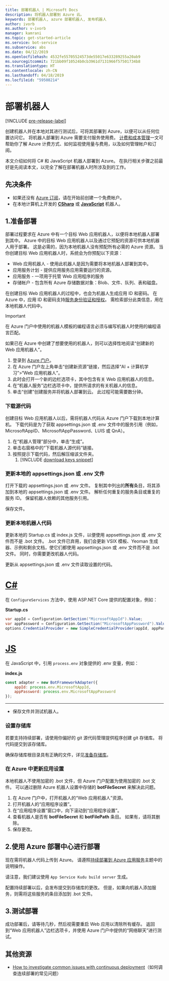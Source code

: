 ```yaml
---
title: 部署机器人 | Microsoft Docs
description: 将机器人部署到 Azure 云。
keywords: 部署机器人, azure 部署机器人, 发布机器人
author: ivorb
ms.author: v-ivorb
manager: kamrani
ms.topic: get-started-article
ms.service: bot-service
ms.subservice: abs
ms.date: 04/12/2019
ms.openlocfilehash: 4532fe55705524573de55017e633289255a20ab9
ms.sourcegitcommit: 721bb09f10524b0cb3961d7131966f57501734b8
ms.translationtype: HT
ms.contentlocale: zh-CN
ms.lasthandoff: 04/18/2019
ms.locfileid: "59508214"
---
```

# <a name="deploy-your-bot"></a>部署机器人

[!INCLUDE [pre-release-label](./includes/pre-release-label.md)]

创建机器人并在本地对其进行测试后，可将其部署到 Azure，以便可以从任何位置访问它。 将机器人部署到 Azure 需要支付服务使用费。 [计费和成本管理](https://docs.microsoft.com/en-us/azure/billing/)一文可帮助你了解 Azure 计费方式、如何监视使用量与费用，以及如何管理帐户和订阅。

本文介绍如何将 C# 和 JavaScript 机器人部署到 Azure。 在执行相关步骤之前最好是先阅读本文，以完全了解在部署机器人时所涉及到的工作。

## <a name="prerequisites"></a>先决条件
- 如果还没有 [Azure 订阅](http://portal.azure.com)，请在开始前创建一个免费帐户。
- 在本地计算机上开发的 [**CSharp**](./dotnet/bot-builder-dotnet-sdk-quickstart.md) 或 [**JavaScript**](./javascript/bot-builder-javascript-quickstart.md) 机器人。

## <a name="1-prepare-for-deployment"></a>1.准备部署
部署过程要求在 Azure 中有一个目标 Web 应用机器人，以便将本地机器人部署到其中。 Azure 中的目标 Web 应用机器人以及通过它预配的资源可供本地机器人用于部署。 这是必需的，因为本地机器人没有预配所有必需的 Azure 资源。 当你创建目标 Web 应用机器人时，系统会为你预配以下资源：
-   Web 应用机器人 - 使用此机器人是因为需要将本地机器人部署到其中。
-   应用服务计划 - 提供应用服务应用需要运行的资源。
-   应用服务 - 一项用于托管 Web 应用程序的服务
-   存储帐户 - 包含所有 Azure 存储数据对象：Blob、文件、队列、表和磁盘。

在创建目标 Web 应用机器人的过程中，也会为机器人生成应用 ID 和密码。 在 Azure 中，应用 ID 和密码支持[服务身份验证和授权](https://docs.microsoft.com/azure/app-service/overview-authentication-authorization)。 需检索部分此类信息，用在本地机器人代码中。 

> [!IMPORTANT]
> 在 Azure 门户中使用的机器人模板的编程语言必须与编写机器人时使用的编程语言匹配。

如果已在 Azure 中创建了想要使用的机器人，则可以选择性地阅读“创建新的 Web 应用机器人”。

1. 登录到 [Azure 门户](https://portal.azure.com)。
1. 在 Azure 门户左上角单击“创建新资源”链接，然后选择“AI + 计算机学习”>“Web 应用机器人”。
1. 此时会打开一个新的边栏选项卡，其中包含有关 Web 应用机器人的信息。 
1. 在“机器人服务”边栏选项卡中，提供所请求的有关机器人的信息。
1. 单击“创建”创建服务并将机器人部署到云。 此过程可能需要数分钟。

### <a name="download-the-source-code"></a>下载源代码
创建目标 Web 应用机器人以后，需将机器人代码从 Azure 门户下载到本地计算机。 下载代码是为了获取 appsettings.json 或 .env 文件中的服务引用（例如，MicrosoftAppID、MicrosoftAppPassword、LUIS 或 QnA）。 

1. 在“机器人管理”部分中，单击“生成”。
1. 单击右窗格中的“下载机器人源代码”链接。
1. 按照提示下载代码，然后解压缩该文件夹。
    1. [!INCLUDE [download keys snippet](~/includes/snippet-abs-key-download.md)]

### <a name="update-your-local-appsettingsjson-or-env-file"></a>更新本地的 appsettings.json 或 .env 文件

打开下载的 appsettings.json 或 .env 文件。 复制其中列出的**所有**条目，将其添加到本地的 appsettings.json 或 .env 文件。 解析任何重复的服务条目或重复的服务 ID。 保留机器人依赖的其他服务引用。

保存文件。

### <a name="update-local-bot-code"></a>更新本地机器人代码
更新本地的 Startup.cs 或 index.js 文件，以便使用 appsettings.json 或 .env 文件而不是 .bot 文件。 .bot 文件已弃用，我们会更新 VSIX 模板、Yeoman 生成器、示例和剩余文档，使它们都使用 appsettings.json 或 .env 文件而不是 .bot 文件。 同时，你需要更改机器人代码。 

更新从 appsettings.json 或 .env 文件读取设置的代码。 

# <a name="ctabcsharp"></a>[C#](#tab/csharp)
在 `ConfigureServices` 方法中，使用 ASP.NET Core 提供的配置对象，例如： 

**Startup.cs**
```csharp
var appId = Configuration.GetSection("MicrosoftAppId").Value;
var appPassword = Configuration.GetSection("MicrosoftAppPassword").Value;
options.CredentialProvider = new SimpleCredentialProvider(appId, appPassword);
```

# <a name="jstabjs"></a>[JS](#tab/js)

在 JavaScript 中，引用 `process.env` 对象提供的 .env 变量，例如：
   
**index.js**

```js
const adapter = new BotFrameworkAdapter({
    appId: process.env.MicrosoftAppId,
    appPassword: process.env.MicrosoftAppPassword
});
```
---

- 保存文件并测试机器人。

### <a name="setup-a-repository"></a>设置存储库

若要支持持续部署，请使用你偏好的 git 源代码管理提供程序创建 git 存储库。 将代码提交到该存储库。

确保存储库根目录具有正确的文件，详见[准备存储库](https://docs.microsoft.com/azure/app-service/deploy-continuous-deployment#prepare-your-repository)。

### <a name="update-app-settings-in-azure"></a>在 Azure 中更新应用设置
本地机器人不使用加密的 .bot 文件，但 Azure 门户配置为使用加密的 .bot 文件。 可以通过删除 Azure 机器人设置中存储的 **botFileSecret** 来解决此问题。
1. 在 Azure 门户中，打开机器人的“Web 应用机器人”资源。
1. 打开机器人的“应用程序设置”。
1. 在“应用程序设置”窗口中，向下滚动到“应用程序设置”。
1. 查看机器人是否有 **botFileSecret** 和 **botFilePath** 条目。 如果有，请将其删除。
1. 保存更改。

## <a name="2-deploy-using-azure-deployment-center"></a>2.使用 Azure 部署中心进行部署

现在需将机器人代码上传到 Azure。 请遵照[持续部署到 Azure 应用服务](https://docs.microsoft.com/azure/app-service/deploy-continuous-deployment)主题中的说明操作。

请注意，我们建议使用 `App Service Kudu build server` 生成。

配置持续部署以后，会发布提交到存储库的更改。 但是，如果向机器人添加服务，则需将这些服务的条目添加到 .bot 文件。

## <a name="3-test-your-deployment"></a>3.测试部署

成功部署后，请等待几秒，然后视需要重启 Web 应用以清除所有缓存。 返回到“Web 应用机器人”边栏选项卡，并使用 Azure 门户中提供的“网络聊天”进行测试。

## <a name="additional-resources"></a>其他资源
- [How to investigate common issues with continuous deployment](https://github.com/projectkudu/kudu/wiki/Investigating-continuous-deployment)（如何调查连续部署的常见问题）

